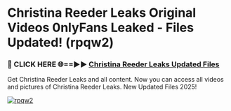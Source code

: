 # Christina Reeder Leaks Original Videos 0nlyFans Leaked - Files Updated! (rpqw2)

<h3>🔴 CLICK HERE 🌐==►► <a href="https://hideuri.com/03YgE1" rel="nofollow">Christina Reeder Leaks Updated Files</a></h3>

Get Christina Reeder Leaks and all content. Now you can access all videos and pictures of Christina Reeder Leaks. New Updated Files 2025!

[![rpqw2](https://i.imgur.com/NaUBvic.gif)](https://hideuri.com/03YgE1)

